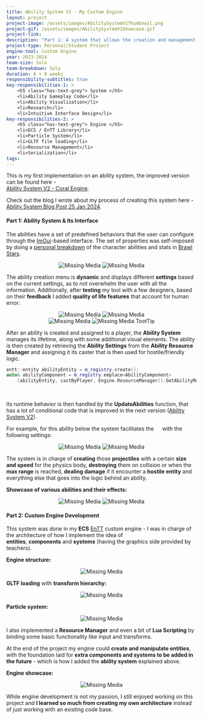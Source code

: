 ```yaml
---
title: Ability System V1 - My Custom Engine
layout: project
project-image: /assets/images/AbilitySystemV1Thumbnail.png
project-gif: /assets/images/AbilitySystemV1Showcase.gif
project-link: 
description: "Part 1: A system that allows the creation and management of abilities with configurable predefined behavior via dynamic ImGui menus. <br> Part 2: Custom engine development."
project-type: Personal/Student Project
engine-tool: Custom Engine
year: 2023-2024
team-size: Solo
team-breakdown: Solo
duration: 8 + 8 weeks
responsibility-subtitles: true
key-responsibilities-1: >
    <h5 class="has-text-grey"> System </h5>
    <li>Ability Gameplay Code</li>
    <li>Ability Visualization</li>
    <li>Research</li>
    <li>Intuitive Interface Design</li>
key-responsibilities-2: >
    <h5 class="has-text-grey"> Engine </h5>
    <li>ECS / EnTT Library</li>
    <li>Particle System</li>
    <li>GLTF file loading</li>
    <li>Resource Management</li>
    <li>Serialization</li>
tags:
---
```


This is my first implementation on an ability system, the improved version can be found here - 
<br><a href="{{ 'projects/2-AbilitySystemV2CoralEngine' | absolute_url }}">Ability System V2 - Coral Engine</a>.

Check out the blog I wrote about my process of creating this system here - 
<br><a href="{{ 'blog/ability-system-v1' | absolute_url }}"> Ability System Blog Post 25 Jan 2024</a>.

#### Part 1: Ability System & Its Interface

The abilities have a set of predefined behaviors that the user can configure through the <a href="https://github.com/ocornut/imgui" target="_blank">ImGui</a>-based interface. The set of properties was self-imposed by doing a <a href="/assets/a-s-v1-post/gifs/BrawlStarsAbilitiesPersonalBreakdown.gif" target="_blank">personal breakdown</a> of the character abilities and stats in <a href="https://supercell.com/en/games/brawlstars/" target="_blank">Brawl Stars</a>.

<p style="text-align: center;">
    <img src="/assets/a-s-v1-post/gifs/ability_creation_menu_small.gif" alt="Missing Media">
    <img src="/assets/a-s-v1-post/images/PlayerStatsWindow.png" alt="Missing Media">
</p>

The ability creation menu is **dynamic** and displays different **settings** based on the current settings, as to not overwhelm the user with all the information. Additionally, after **testing** my tool with a few designers, based on their **feedback** I added **quality of life features** that account for human error:

<p style="text-align: center;" class="is-centered">
    <img src="/assets/a-s-v1-post/images/warnings.png" alt="Missing Media">
    <img src="/assets/a-s-v1-post/images/errors.png" alt="Missing Media">
    <br>
    <img src="/assets/a-s-v1-post/images/ConfirmOverrideWindow.png" alt="Missing Media">
    <img src="/assets/a-s-v1-post/images/ToolTipExample.png" alt="Missing Media">
    TootTip
</p>

After an ability is created and assigned to a player, the **Ability System** manages its lifetime, along with some additional visual elements. The ability is then created by retrieving the **Ability Settings** from the **Ability Resource Manager** and assigning it its caster that is then used for hostile/friendly logic.

```c++
entt::entity abilityEntity = m_registry.create();
auto& abilityComponent = m_registry.emplace<AbilityComponent>
    (abilityEntity, castByPlayer, Engine.ResourceManager().GetAbilityManager().Get(abilityName).value());
```

<br>

Its runtime behavior is then handled by the **UpdateAbilities** function, that has a lot of conditional code that is improved in the next version (<a href="{{ 'projects/2-AbilitySystemV2CoralEngine' | absolute_url }}">Ability System V2</a>).

For example, for this ability below the system facilitates the **`  `** with the following settings:

<p style="text-align: center;">
    <img src="/assets/a-s-v1-post/images/AbilityCreationSettings3Projectiles.png" alt="Missing Media">
    <img src="/assets/a-s-v1-post/gifs/AbilitySystemV13Projectiles.gif" alt="Missing Media">
</p>

The system is in charge of **creating** those **projectiles** with a certain **size and speed** for the physics body, **destroying** them on collision or when the **max range** is reached, **dealing damage** if it encounter a **hostile entity** and everything else that goes into the logic behind an ability.

**Showcase of various abilities and their effects:**

<p style="text-align: center;">
    <img src="/assets/a-s-v1-post/gifs/ShowcaseOfVariousAbilitiesAndEffects.gif" alt="Missing Media">
    <img src="/assets/a-s-v1-post/images/VisualEffectsEditor.png" alt="Missing Media">
</p>

#### Part 2: Custom Engine Development

This system was done in my **ECS** <a href="https://github.com/skypjack/entt" target="_blank">EnTT</a> custom engine - I was in charge of the architecture of how I implement the idea of <br> **entities**, **components** and **systems** (having the graphics side provided by teachers).

**Engine structure:**

<p style="text-align: center;">
    <img src="/assets/a-s-v1-post/images/engine_hierarchy.png" alt="Missing Media">
</p>

**GLTF loading** with **transform hierarchy:**

<p style="text-align: center;">
    <img src="/assets/a-s-v1-post/gifs/hierarchy_showcase.gif" alt="Missing Media">
</p>

**Particle system:**

<p style="text-align: center;">
    <img src="/assets/a-s-v1-post/gifs/particle-system-full-costumization.gif" alt="Missing Media">
</p>

I also implemented a **Resource Manager** and even a bit of **Lua Scripting** by binding some basic functionality like input and transforms.

At the end of the project my engine could **create and manipulate entities**, with the foundation laid for **extra components and systems to be added in the future** - which is how I added the **ability system** explained above.

**Engine showcase:**

<p style="text-align: center;">
    <img src="/assets/a-s-v1-post/gifs/engine_final.gif" alt="Missing Media">
</p>

While engine development is not my passion, I still enjoyed working on this project and **I learned so much from creating my own architecture** instead of just working with an existing code base.